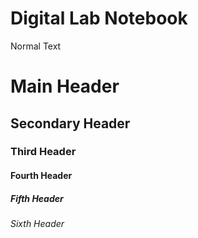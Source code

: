 # Digital Lab Notebook

Normal Text

# Main Header

## Secondary Header

### Third Header

#### Fourth Header

##### Fifth Header

###### Sixth Header

